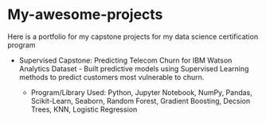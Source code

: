 # My-awesome-projects

Here is a portfolio for my capstone projects for my data science certification program

- Supervised Capstone: Predicting Telecom Churn for IBM Watson Analytics Dataset - Built predictive models using Supervised Learning methods to predict customers most vulnerable to churn.

	- Program/Library Used: Python, Jupyter Notebook, NumPy, Pandas, Scikit-Learn, Seaborn, Random Forest, Gradient Boosting, Decsion Trees, KNN, Logistic Regression
